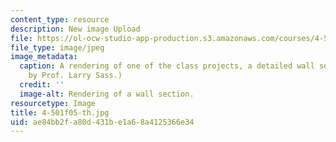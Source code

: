 ```yaml
---
content_type: resource
description: New image Upload
file: https://ol-ocw-studio-app-production.s3.amazonaws.com/courses/4-501-architectural-construction-and-computation-fall-2005/ae84bb2fa80d431be1a68a4125366e34_4-501f05-th.jpg
file_type: image/jpeg
image_metadata:
  caption: A rendering of one of the class projects, a detailed wall section. (Image
    by Prof. Larry Sass.)
  credit: ''
  image-alt: Rendering of a wall section.
resourcetype: Image
title: 4-501f05-th.jpg
uid: ae84bb2f-a80d-431b-e1a6-8a4125366e34
---
```

